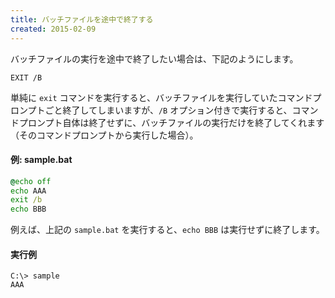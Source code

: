 ```yaml
---
title: バッチファイルを途中で終了する
created: 2015-02-09
---
```


バッチファイルの実行を途中で終了したい場合は、下記のようにします。

```
EXIT /B
```

単純に `exit` コマンドを実行すると、バッチファイルを実行していたコマンドプロンプトごと終了してしまいますが、`/B` オプション付きで実行すると、コマンドプロンプト自体は終了せずに、バッチファイルの実行だけを終了してくれます（そのコマンドプロンプトから実行した場合）。

#### 例: sample.bat
```bat
@echo off
echo AAA
exit /b
echo BBB
```

例えば、上記の `sample.bat` を実行すると、`echo BBB` は実行せずに終了します。

#### 実行例
```
C:\> sample
AAA
```

